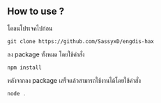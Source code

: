 ## How to use ?
โคลนโปรเจคไปก่อน

``` git clone https://github.com/SassyxD/engdis-hax ```


ลง package ทั้งหมด
โดยใช้คำสั่ง

``` npm install ```

หลังจากลง package เสร็จแล้วสามารถใช้งานได้โดยใช้คำสั่ง

```js
node .
```

